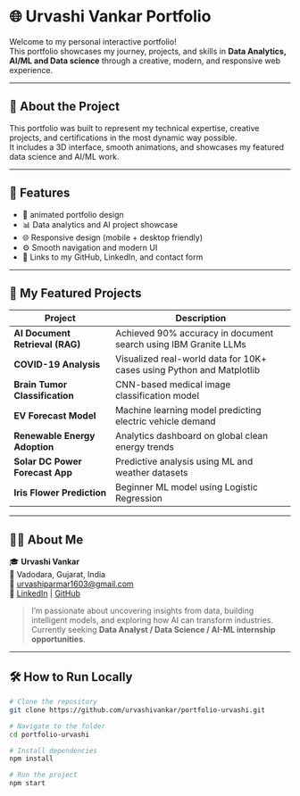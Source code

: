 # 🌐 Urvashi Vankar Portfolio

Welcome to my personal interactive portfolio!  
This portfolio showcases my journey, projects, and skills in **Data Analytics, AI/ML and Data science** through a creative, modern, and responsive web experience.

---

## 🧩 About the Project

This portfolio was built to represent my technical expertise, creative projects, and certifications in the most dynamic way possible.  
It includes a 3D interface, smooth animations, and showcases my featured data science and AI/ML work.

---

## 🚀 Features

- 🎨 animated portfolio design  
- 📊 Data analytics and AI project showcase  
- 🌐 Responsive design (mobile + desktop friendly)  
- ⚙️ Smooth navigation and modern UI  
- 🔗 Links to my GitHub, LinkedIn, and contact form  


---

## 📁 My Featured Projects

| Project | Description |
|----------|--------------|
| **AI Document Retrieval (RAG)** | Achieved 90% accuracy in document search using IBM Granite LLMs |
| **COVID-19 Analysis** | Visualized real-world data for 10K+ cases using Python and Matplotlib |
| **Brain Tumor Classification** | CNN-based medical image classification model |
| **EV Forecast Model** | Machine learning model predicting electric vehicle demand |
| **Renewable Energy Adoption** | Analytics dashboard on global clean energy trends |
| **Solar DC Power Forecast App** | Predictive analysis using ML and weather datasets |
| **Iris Flower Prediction** | Beginner ML model using Logistic Regression |

---

## 🧑‍💻 About Me

🎓 **Urvashi Vankar**  
📍 Vadodara, Gujarat, India  
📧 [urvashiparmar1603@gmail.com](mailto:urvashiparmar1603@gmail.com)  
🔗 [LinkedIn](https://www.linkedin.com/in/urvashi-vankar-5229bb272/) | [GitHub](https://github.com/urvashivankar)

> I’m passionate about uncovering insights from data, building intelligent models, and exploring how AI can transform industries. Currently seeking **Data Analyst / Data Science / AI-ML internship opportunities**.

---

## 🛠️ How to Run Locally

```bash
# Clone the repository
git clone https://github.com/urvashivankar/portfolio-urvashi.git

# Navigate to the folder
cd portfolio-urvashi

# Install dependencies
npm install

# Run the project
npm start
